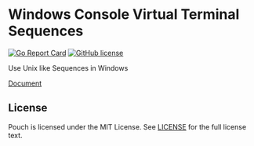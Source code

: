 # Windows Console Virtual Terminal Sequences

[![Go Report Card](https://goreportcard.com/badge/github.com/wzshiming/winseq)](https://goreportcard.com/report/github.com/wzshiming/winseq)
[![GitHub license](https://img.shields.io/github/license/wzshiming/winseq.svg)](https://github.com/wzshiming/winseq/blob/master/LICENSE)

Use Unix like Sequences in Windows

[Document](https://docs.microsoft.com/en-us/windows/console/console-virtual-terminal-sequences)

## License

Pouch is licensed under the MIT License. See [LICENSE](https://github.com/wzshiming/winseq/blob/master/LICENSE) for the full license text.

